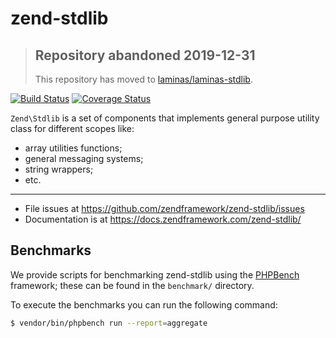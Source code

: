 # zend-stdlib

> ## Repository abandoned 2019-12-31
>
> This repository has moved to [laminas/laminas-stdlib](https://github.com/laminas/laminas-stdlib).

[![Build Status](https://secure.travis-ci.org/zendframework/zend-stdlib.svg?branch=master)](https://secure.travis-ci.org/zendframework/zend-stdlib)
[![Coverage Status](https://coveralls.io/repos/github/zendframework/zend-stdlib/badge.svg?branch=master)](https://coveralls.io/github/zendframework/zend-stdlib?branch=master)

`Zend\Stdlib` is a set of components that implements general purpose utility
class for different scopes like:

- array utilities functions;
- general messaging systems;
- string wrappers;
- etc.

---

- File issues at https://github.com/zendframework/zend-stdlib/issues
- Documentation is at https://docs.zendframework.com/zend-stdlib/

## Benchmarks

We provide scripts for benchmarking zend-stdlib using the
[PHPBench](https://github.com/phpbench/phpbench) framework; these can be
found in the `benchmark/` directory.

To execute the benchmarks you can run the following command:

```bash
$ vendor/bin/phpbench run --report=aggregate
```
